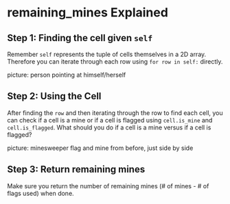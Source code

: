 # remaining\_mines Explained

## Step 1: Finding the cell given `self`

Remember `self` represents the tuple of cells themselves in a 2D array. Therefore you can iterate through each row using `for row in self:` directly.

picture: person pointing at himself/herself

## Step 2: Using the Cell

After finding the `row` and then iterating through the row to find each cell, you can check if a cell is a mine or if a cell is flagged using `cell.is_mine` and `cell.is_flagged`. What should you do if a cell is a mine versus if a cell is flagged?

picture: minesweeper flag and mine from before, just side by side

## Step 3: Return remaining mines

Make sure you return the number of remaining mines \(\# of mines - \# of flags used\) when done.

